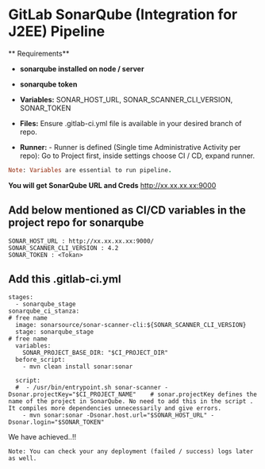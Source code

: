 # GitLab SonarQube (Integration for J2EE) Pipeline

** Requirements**
 - **sonarqube installed on node / server**
 - **sonarqube token**

 - **Variables:**
  	SONAR_HOST_URL, SONAR_SCANNER_CLI_VERSION, SONAR_TOKEN

 - **Files:**
        Ensure .gitlab-ci.yml file is available in your desired branch of repo.

 - **Runner:**
        - Runner is defined (Single time Administrative Activity per repo):
  	Go to Project first, inside settings choose CI / CD, expand runner.
  	
<!-- Identifiers, in alphabetical order -->
[identifier]: https://docs.gitlab.com/12.10/runner/install
```ruby
Note: Variables are essential to run pipeline. 

```

**You will get SonarQube URL and Creds**
http://xx.xx.xx.xx:9000

## Add below mentioned as CI/CD variables in the project repo for sonarqube
```
SONAR_HOST_URL : http://xx.xx.xx.xx:9000/
SONAR_SCANNER_CLI_VERSION : 4.2
SONAR_TOKEN : <Tokan>
```


## Add this .gitlab-ci.yml
``` 
stages:
  - sonarqube_stage
sonarqube_ci_stanza:                                                                # free name
  image: sonarsource/sonar-scanner-cli:${SONAR_SCANNER_CLI_VERSION}
  stage: sonarqube_stage                                                            # free name
  variables:
    SONAR_PROJECT_BASE_DIR: "$CI_PROJECT_DIR"
  before_script:
    - mvn clean install sonar:sonar

  script:
  #  - /usr/bin/entrypoint.sh sonar-scanner -Dsonar.projectKey="$CI_PROJECT_NAME"    # sonar.projectKey defines the name of the project in SonarQube. No need to add this in the script . It compiles more dependencies unnecessarily and give errors.
    - mvn sonar:sonar -Dsonar.host.url="$SONAR_HOST_URL" -Dsonar.login="$SONAR_TOKEN"
```
We have achieved..!!
```
Note: You can check your any deployment (failed / success) logs later as well.
```
